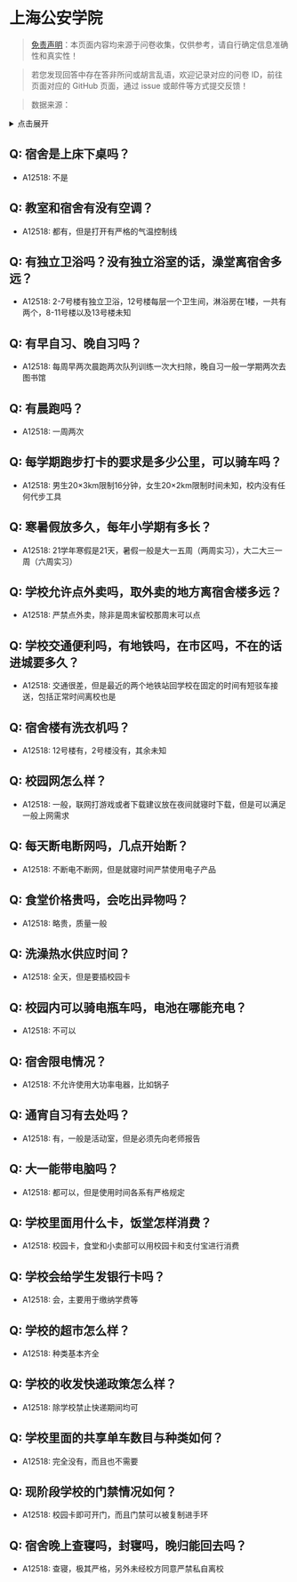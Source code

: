 # 上海公安学院

> [免责声明](https://colleges.chat/#_3)：本页面内容均来源于问卷收集，仅供参考，请自行确定信息准确性和真实性！

> 若您发现回答中存在答非所问或胡言乱语，欢迎记录对应的问卷 ID，前往页面对应的 GitHub 页面，通过 issue 或邮件等方式提交反馈！

> 数据来源：

<details><summary>点击展开</summary>
<ul>
<li>A12518: 匿名 (2022 年 06 月)</li>
</ul>
</details>

## Q: 宿舍是上床下桌吗？

- A12518: 不是

## Q: 教室和宿舍有没有空调？

- A12518: 都有，但是打开有严格的气温控制线

## Q: 有独立卫浴吗？没有独立浴室的话，澡堂离宿舍多远？

- A12518: 2-7号楼有独立卫浴，12号楼每层一个卫生间，淋浴房在1楼，一共有两个，8-11号楼以及13号楼未知

## Q: 有早自习、晚自习吗？

- A12518: 每周早两次晨跑两次队列训练一次大扫除，晚自习一般一学期两次去图书馆

## Q: 有晨跑吗？

- A12518: 一周两次

## Q: 每学期跑步打卡的要求是多少公里，可以骑车吗？

- A12518: 男生20×3km限制16分钟，女生20×2km限制时间未知，校内没有任何代步工具

## Q: 寒暑假放多久，每年小学期有多长？

- A12518: 21学年寒假是21天，暑假一般是大一五周（两周实习），大二大三一周（六周实习）

## Q: 学校允许点外卖吗，取外卖的地方离宿舍楼多远？

- A12518: 严禁点外卖，除非是周末留校那周末可以点

## Q: 学校交通便利吗，有地铁吗，在市区吗，不在的话进城要多久？

- A12518: 交通很差，但是最近的两个地铁站回学校在固定的时间有短驳车接送，包括正常时间离校也是

## Q: 宿舍楼有洗衣机吗？

- A12518: 12号楼有，2号楼没有，其余未知

## Q: 校园网怎么样？

- A12518: 一般，联网打游戏或者下载建议放在夜间就寝时下载，但是可以满足一般上网需求

## Q: 每天断电断网吗，几点开始断？

- A12518: 不断电不断网，但是就寝时间严禁使用电子产品

## Q: 食堂价格贵吗，会吃出异物吗？

- A12518: 略贵，质量一般

## Q: 洗澡热水供应时间？

- A12518: 全天，但是要插校园卡

## Q: 校园内可以骑电瓶车吗，电池在哪能充电？

- A12518: 不可以

## Q: 宿舍限电情况？

- A12518: 不允许使用大功率电器，比如锅子

## Q: 通宵自习有去处吗？

- A12518: 有，一般是活动室，但是必须先向老师报告

## Q: 大一能带电脑吗？

- A12518: 都可以，但是使用时间各系有严格规定

## Q: 学校里面用什么卡，饭堂怎样消费？

- A12518: 校园卡，食堂和小卖部可以用校园卡和支付宝进行消费

## Q: 学校会给学生发银行卡吗？

- A12518: 会，主要用于缴纳学费等

## Q: 学校的超市怎么样？

- A12518: 种类基本齐全

## Q: 学校的收发快递政策怎么样？

- A12518: 除学校禁止快递期间均可

## Q: 学校里面的共享单车数目与种类如何？

- A12518: 完全没有，而且也不需要

## Q: 现阶段学校的门禁情况如何？

- A12518: 校园卡即可开门，而且门禁可以被复制进手环

## Q: 宿舍晚上查寝吗，封寝吗，晚归能回去吗？

- A12518: 查寝，极其严格，另外未经校方同意严禁私自离校

